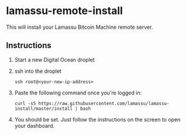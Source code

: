 lamassu-remote-install
===============

This will install your Lamassu Bitcoin Machine remote server.

Instructions
------------

1. Start a new Digital Ocean droplet

2. ssh into the droplet

    ```
    ssh root@<your-new-ip-address>
    ```

3. Paste the following command once you're logged in:

    ```
    curl -sS https://raw.githubusercontent.com/lamassu/lamassu-install/master/install | bash
    ```

4. You should be set. Just follow the instructions on the screen to open your dashboard.
